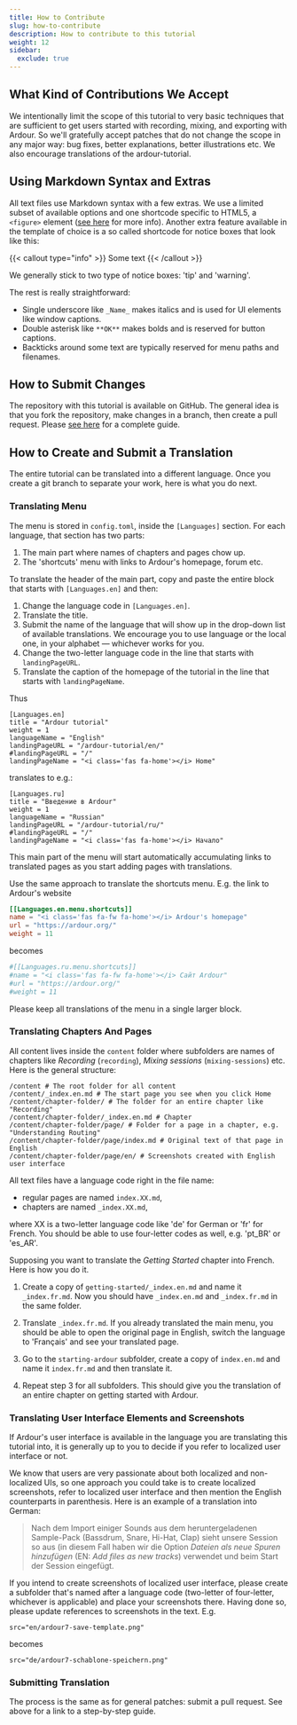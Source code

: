 ```yaml
---
title: How to Contribute
slug: how-to-contribute
description: How to contribute to this tutorial
weight: 12
sidebar:
  exclude: true
---
```


## What Kind of Contributions We Accept

We intentionally limit the scope of this tutorial to very basic techniques that
are sufficient to get users started with recording, mixing, and exporting with
Ardour. So we'll gratefully accept patches that do not change the scope in any
major way: bug fixes, better explanations, better illustrations etc. We also
encourage translations of the ardour-tutorial.

## Using Markdown Syntax and Extras

All text files use Markdown syntax with a few extras. We use a limited subset of
available options and one shortcode specific to HTML5, a `<figure>` element
([see here](https://gohugo.io/content-management/shortcodes/#figure) for more
info). Another extra feature available in the template of choice is a so called
shortcode for notice boxes that look like this:

{{< callout type="info" >}}
Some text
{{< /callout >}}

We generally stick to two type of notice boxes: 'tip' and 'warning'.

The rest is really straightforward:

- Single underscore like `_Name_` makes italics and is used for UI elements like
window captions.
- Double asterisk like `**OK**` makes bolds and is reserved for button captions.
- Backticks around some text are typically reserved for menu paths and filenames.

## How to Submit Changes

The repository with this tutorial is available on GitHub. The general idea is
that you fork the repository, make changes in a branch, then create a pull
request. Please [see
here](https://docs.github.com/en/pull-requests/collaborating-with-pull-requests/proposing-changes-to-your-work-with-pull-requests/creating-a-pull-request)
for a complete guide.

## How to Create and Submit a Translation

The entire tutorial can be translated into a different language. Once you create
a git branch to separate your work, here is what you do next.

### Translating Menu

The menu is stored in `config.toml`, inside the `[Languages]` section. For each
language, that section has two parts:

1. The main part where names of chapters and pages chow up.
2. The 'shortcuts' menu with links to Ardour's homepage, forum etc.

To translate the header of the main part, copy and paste the entire block that
starts with `[Languages.en]` and then:

1. Change the language code in `[Languages.en]`.
2. Translate the title.
3. Submit the name of the language that will show up in the drop-down list of
available translations. We encourage you to use language
or the local one, in your alphabet — whichever works for you.
4. Change the two-letter language code in the line that starts with
`landingPageURL`.
5. Translate the caption of the homepage of the tutorial in the line that starts
with `landingPageName`.

Thus

~~~
[Languages.en]
title = "Ardour tutorial"
weight = 1
languageName = "English"
landingPageURL = "/ardour-tutorial/en/"
#landingPageURL = "/"
landingPageName = "<i class='fas fa-home'></i> Home"
~~~

translates to e.g.:

~~~
[Languages.ru]
title = "Введение в Ardour"
weight = 1
languageName = "Russian"
landingPageURL = "/ardour-tutorial/ru/"
#landingPageURL = "/"
landingPageName = "<i class='fas fa-home'></i> Начало"
~~~

This main part of the menu will start automatically accumulating links to
translated pages as you start adding pages with translations.

Use the same approach to translate the shortcuts menu. E.g. the link to Ardour's
website

```toml
[[Languages.en.menu.shortcuts]]
name = "<i class='fas fa-fw fa-home'></i> Ardour's homepage"
url = "https://ardour.org/"
weight = 11
```

becomes

```toml
#[[Languages.ru.menu.shortcuts]]
#name = "<i class='fas fa-fw fa-home'></i> Сайт Ardour"
#url = "https://ardour.org/"
#weight = 11
```

Please keep all translations of the menu in a single larger block.

### Translating Chapters And Pages

All content lives inside the `content` folder where subfolders are names of
chapters like _Recording_ (`recording`), _Mixing sessions_ (`mixing-sessions`)
etc. Here is the general structure:

~~~
/content # The root folder for all content
/content/_index.en.md # The start page you see when you click Home
/content/chapter-folder/ # The folder for an entire chapter like "Recording"
/content/chapter-folder/_index.en.md # Chapter
/content/chapter-folder/page/ # Folder for a page in a chapter, e.g. "Understanding Routing"
/content/chapter-folder/page/index.md # Original text of that page in English
/content/chapter-folder/page/en/ # Screenshots created with English user interface
~~~

All text files have a language code right in the file name:

- regular pages are named `index.XX.md`,
- chapters are named `_index.XX.md`,

where XX is a two-letter language code like 'de' for German or 'fr' for French. You should be able to use four-letter codes as well, e.g. 'pt_BR' or 'es_AR'.

Supposing you want to translate the _Getting Started_ chapter into French. Here
is how you do it.

1. Create a copy of `getting-started/_index.en.md` and name it `_index.fr.md`.
Now you should have `_index.en.md` and `_index.fr.md` in the same folder.

2. Translate `_index.fr.md`. If you already translated the main menu, you should
be able to open the original page in English, switch the language to 'Français'
and see your translated page.

3. Go to the `starting-ardour` subfolder, create a copy of `index.en.md` and
name it `index.fr.md` and then translate it.

4. Repeat step 3 for all subfolders. This should give you the translation of an
entire chapter on getting started with Ardour.

### Translating User Interface Elements and Screenshots

If Ardour's user interface is available in the language you are translating this
tutorial into, it is generally up to you to decide if you refer to localized
user interface or not.

We know that users are very passionate about both localized and non-localized
UIs, so one approach you could take is to create localized screenshots, refer to
localized user interface and then mention the English counterparts in
parenthesis. Here is an example of a translation into German:

> Nach dem Import einiger Sounds aus dem heruntergeladenen Sample-Pack
(Bassdrum, Snare, Hi-Hat, Clap) sieht unsere Session so aus (in diesem Fall
haben wir die Option _Dateien als neue Spuren hinzufügen_ (EN: _Add files as new
tracks_) verwendet und beim Start der Session eingefügt.

If you intend to create screenshots of localized user interface, please create a
subfolder that's named after a language code (two-letter of four-letter,
whichever is applicable) and place your screenshots there. Having done so,
please update references to screenshots in the text. E.g.

~~~
src="en/ardour7-save-template.png"
~~~

becomes

~~~
src="de/ardour7-schablone-speichern.png"
~~~

### Submitting Translation

The process is the same as for general patches: submit a pull request. See above
for a link to a step-by-step guide.
